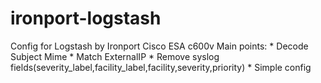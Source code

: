# ironport-logstash
Config for Logstash by Ironport Cisco ESA c600v
Main points:
	* Decode Subject Mime
	* Match ExternalIP
	* Remove syslog fields(severity_label,facility_label,facility,severity,priority)
	* Simple config
